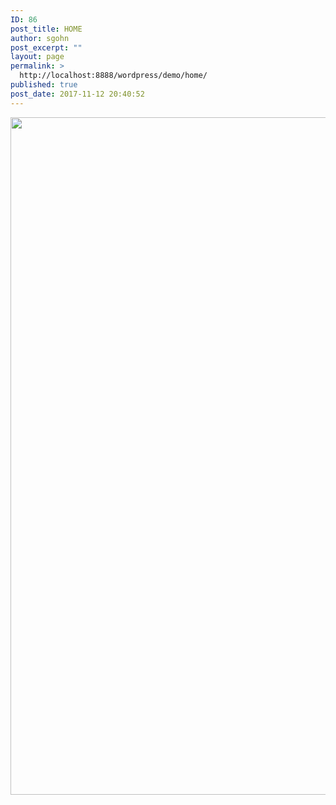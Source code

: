 ```yaml
---
ID: 86
post_title: HOME
author: sgohn
post_excerpt: ""
layout: page
permalink: >
  http://localhost:8888/wordpress/demo/home/
published: true
post_date: 2017-11-12 20:40:52
---
```

<img class="alignnone size-full wp-image-145" src="http://localhost:8888/wordpress/demo/wp-content/uploads/2017/12/SARDINAS.jpg" alt="" width="1920" height="1084" />